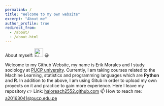 ```yaml
---
permalink: /
title: "Welcome to my own website"
excerpt: "About me"
author_profile: true
redirect_from: 
  - /about/
  - /about.html
---
```


About myself: <img src="https://user-images.githubusercontent.com/1303154/88677602-1635ba80-d120-11ea-84d8-d263ba5fc3c0.gif" width="28px" alt="hi"> 😀

Welcome to my Github Website, my name is Erik Morales and I study sociology at [PUCP university](https://www.pucp.edu.pe/). Currently, I am taking courses related to the Machine Learning, statistics and programming languages which are **Python** and **R**. In addition to the above, I am using Gitub in order to upload my own proyects on it and practice to gain more experience. 
Here I leave my repository 👉 Link: [haloreach2552.github.com](https://haloreach2552.github.io/Data_repository/)
📫 How to reach me: a20163041@pucp.edu.pe
